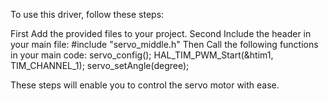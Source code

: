 To use this driver, follow these steps:

First Add the provided files to your project.
Second Include the header in your main file:
#include "servo_middle.h"
Then Call the following functions in your main code: 
servo_config();
HAL_TIM_PWM_Start(&htim1, TIM_CHANNEL_1);
servo_setAngle(degree);

These steps will enable you to control the servo motor with ease.

